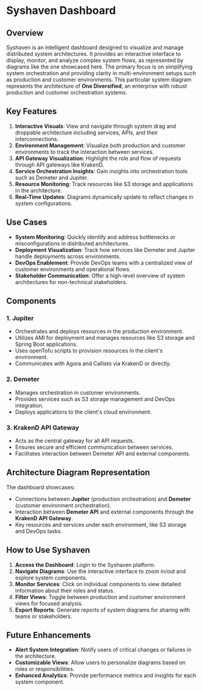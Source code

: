 # Syshaven Dashboard

## Overview

Syshaven is an intelligent dashboard designed to visualize and manage distributed system architectures. It provides an interactive interface to display, monitor, and analyze complex system flows, as represented by diagrams like the one showcased here. The primary focus is on simplifying system orchestration and providing clarity in multi-environment setups such as production and customer environments. This particular system diagram represents the architecture of **One Diversified**, an enterprise with robust production and customer orchestration systems.

## Key Features

1. **Interactive Visuals**: View and navigate through system drag and droppable architecture including services, APIs, and their interconnections.
2. **Environment Management**: Visualize both production and customer environments to track the interaction between services.
3. **API Gateway Visualization**: Highlight the role and flow of requests through API gateways like KrakenD.
4. **Service Orchestration Insights**: Gain insights into orchestration tools such as Demeter and Jupiter.
5. **Resource Monitoring**: Track resources like S3 storage and applications in the architecture.
6. **Real-Time Updates**: Diagrams dynamically update to reflect changes in system configurations.

## Use Cases

- **System Monitoring**: Quickly identify and address bottlenecks or misconfigurations in distributed architectures.
- **Deployment Visualization**: Track how services like Demeter and Jupiter handle deployments across environments.
- **DevOps Enablement**: Provide DevOps teams with a centralized view of customer environments and operational flows.
- **Stakeholder Communication**: Offer a high-level overview of system architectures for non-technical stakeholders.

## Components

### 1. **Jupiter**

- Orchestrates and deploys resources in the production environment.
- Utilizes AMI for deployment and manages resources like S3 storage and Spring Boot applications.
- Uses openTofu scripts to provision resources in the client's environment.
- Communicates with Agora and Callisto via KrakenD or directly.

### 2. **Demeter**

- Manages orchestration in customer environments.
- Provides services such as S3 storage management and DevOps integration.
- Deploys applications to the client's cloud environment.

### 3. **KrakenD API Gateway**

- Acts as the central gateway for all API requests.
- Ensures secure and efficient communication between services.
- Facilitates interaction between Demeter API and external components.

## Architecture Diagram Representation

The dashboard showcases:

- Connections between **Jupiter** (production orchestration) and **Demeter** (customer environment orchestration).
- Interaction between **Demeter API** and external components through the **KrakenD API Gateway**.
- Key resources and services under each environment, like S3 storage and DevOps tasks.

## How to Use Syshaven

1. **Access the Dashboard**: Login to the Syshaven platform.
2. **Navigate Diagrams**: Use the interactive interface to zoom in/out and explore system components.
3. **Monitor Services**: Click on individual components to view detailed information about their roles and status.
4. **Filter Views**: Toggle between production and customer environment views for focused analysis.
5. **Export Reports**: Generate reports of system diagrams for sharing with teams or stakeholders.

## Future Enhancements

- **Alert System Integration**: Notify users of critical changes or failures in the architecture.
- **Customizable Views**: Allow users to personalize diagrams based on roles or responsibilities.
- **Enhanced Analytics**: Provide performance metrics and insights for each system component.
